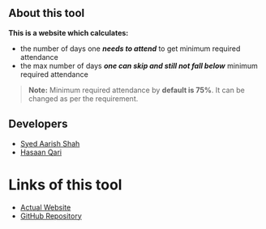 ## About this tool

**This is a website which calculates:**

 - the number of days one ***needs to attend*** to get minimum required
   attendance
 - the max number of days ***one can skip and still not fall below*** minimum
   required attendance

> **Note:** Minimum required attendance by **default is 75%**. It can be changed as per the requirement.

## Developers

 - [Syed Aarish Shah](https://twitter.com/syedaarishshah)
 - [Hasaan Qari](https://www.linkedin.com/in/hasaan-qari-b33809202/)

# Links of this tool

 - [Actual Website](https://c--o.de/-/attendance/)
 - [GitHub Repository](https://aarishshah.github.io/Project-Attendance/)
